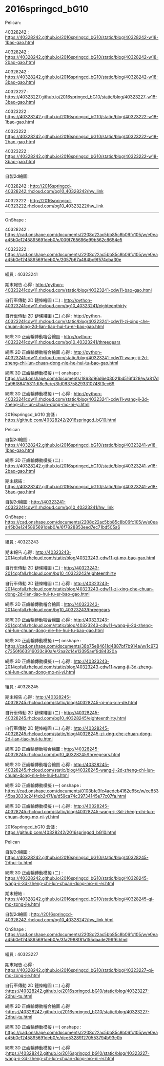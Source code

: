 ﻿# 2016springcd_bG10
Pelican: 

40328242 : https://40328242.github.io/2016springcd_bG10/static/blog/40328242-w18-1bao-gao.html

40328242 : https://40328242.github.io/2016springcd_bG10/static/blog/40328242-w18-2bao-gao.html

40328242 : https://40328242.github.io/2016springcd_bG10/static/blog/40328242-w18-3bao-gao.html

40323227 : https://40323227.github.io/2016springcd_bG10/static/blog/40323227-w18-3bao-gao.html

40323222 : https://40328242.github.io/2016springcd_bG10/static/blog/40323222-w18-1bao-gao.html

40323222 : https://40328242.github.io/2016springcd_bG10/static/blog/40323222-w18-2bao-gao.html

40323222 : https://40328242.github.io/2016springcd_bG10/static/blog/40323222-w18-3bao-gao.html

----------------------------------------------------------------------

自製2d繪圖:

40328242 : http://2016springcd-40328242.rhcloud.com/bg10_40328242/hw_link

40323222 : http://2016springcd-40323222.rhcloud.com/bg10_40323222/hw_link

-----------------------------------------------------------

OnShape :

40328242 : https://cad.onshape.com/documents/2208c22ac5bb85c8b06fc105/w/e0eaa45b0e1245895691deb0/e/009f765696e99b562c8654e5

40323222 : https://cad.onshape.com/documents/2208c22ac5bb85c8b06fc105/w/e0eaa45b0e1245895691deb0/e/2057b67a484bc9f574cba30e


-----------------------------------------------------------

組員 : 40323241 

期末報告 心得 : http://python-40323241cdw11.rhcloud.com/static/blog/40323241-cdw11-bao-gao.html 

自行車傳動 2D 鏈條繪圖 (二) : http://python-40323241cdw11.rhcloud.com/bg10_40323241/eighteenthirty 

自行車傳動 2D 鏈條繪圖 (二) 心得 : http://python-40323241cdw11.rhcloud.com/static/blog/40323241-cdw11-zi-xing-che-chuan-dong-2d-lian-tiao-hui-tu-er-bao-gao.html 

網際 2D 正齒輪傳動囓合繪圖 : http://python-40323241cdw11.rhcloud.com/bg10_40323241/threegears 

網際 2D 正齒輪傳動囓合繪圖 心得 : http://python-40323241cdw11.rhcloud.com/static/blog/40323241-cdw11-wang-ji-2d-zheng-chi-lun-chuan-dong-nie-he-hui-tu-bao-gao.html 

網際 3D 正齒輪傳動模擬 (一) onshape : https://cad.onshape.com/documents/1863d96d6e03021bd516fd29/w/a817d2a96f86415311df8c9c/e/3fd083758293310748f3ec69 

網際 3D 正齒輪傳動模擬 (一) 心得 : http://python-40323241cdw11.rhcloud.com/static/blog/40323241-cdw11-wang-ji-3d-zheng-chi-lun-chuan-dong-mo-ni-yi.html 

2016springcd_bG10 倉儲 : 
https://github.com/40328242/2016springcd_bG10.html

Pelican

自製2d繪圖 : 
https://40328242.github.io/2016springcd_bG10/static/blog/40323241-w18-1bao-gao.html

網際 3D 正齒輪傳動模擬 (二) : 
https://40328242.github.io/2016springcd_bG10/static/blog/40323241-w18-2bao-gao.html

期末總結 : 
https://40328242.github.io/2016springcd_bG10/static/blog/40323241-w18-3bao-gao.html

自製2d繪圖 : 
http://40323241-40323241cdw11.rhcloud.com/bg10_40323241/hw_link

OnShape : 
https://cad.onshape.com/documents/2208c22ac5bb85c8b06fc105/w/e0eaa45b0e1245895691deb0/e/6f7828853eed7ec71bd505a6


-----------------------------------------------------------

組員 : 40323243

期末報告 心得 : http://40323243-2014cpfall.rhcloud.com/static/blog/40323243-cdw11-qi-mo-bao-gao.html

自行車傳動 2D 鏈條繪圖 (二) : http://40323243-2014cpfall.rhcloud.com/bg10_40323243/eighteenthirty

自行車傳動 2D 鏈條繪圖 (二) 心得 : http://40323243-2014cpfall.rhcloud.com/static/blog/40323243-cdw11-zi-xing-che-chuan-dong-2d-lian-tiao-hui-tu-er-bao-gao.html

網際 2D 正齒輪傳動囓合繪圖 : http://40323243-2014cpfall.rhcloud.com/bg10_40323243/threegears

網際 2D 正齒輪傳動囓合繪圖 心得 : http://40323243-2014cpfall.rhcloud.com/static/blog/40323243-cdw11-wang-ji-2d-zheng-chi-lun-chuan-dong-nie-he-hui-tu-bao-gao.html

網際 3D 正齒輪傳動模擬 (一) onshape : https://cad.onshape.com/documents/38b75e84611d4887bf7b914a/w/1c973c7356f663316033c90a/e/2aa2c14e13395aef9d84320a

網際 3D 正齒輪傳動模擬 (一) 心得 : http://40323243-2014cpfall.rhcloud.com/static/blog/40323243-cdw11-wang-ji-3d-zheng-chi-lun-chuan-dong-mo-ni-yi.html

-----------------------------------------------------------

組員 : 40328245

期末報告 心得 : 
http://40328245-40328245.rhcloud.com/static/blog/40328245-qi-mo-xin-de.html

自行車傳動 2D 鏈條繪圖 (二) : 
http://40328245-40328245.rhcloud.com/bg10_40328245/eighteenthirty.html

自行車傳動 2D 鏈條繪圖 (二) 心得 : 
http://40328245-40328245.rhcloud.com/static/blog/40328245-zi-xing-che-chuan-dong-2d-lian-tiao-hui-tu.html

網際 2D 正齒輪傳動囓合繪圖 : 
http://40328245-40328245.rhcloud.com/bg10_40328245/threegears.html

網際 2D 正齒輪傳動囓合繪圖 心得 :
http://40328245-40328245.rhcloud.com/static/blog/40328245-wang-ji-2d-zheng-chi-lun-chuan-dong-nie-he-hui-tu.html

網際 3D 正齒輪傳動模擬 (一) onshape : 
https://cad.onshape.com/documents/0103bfe3fc4acdeb4162e65c/w/ce85345ba3833c24f4cb247f/e/d59ca74c39734145e77c07fa.html

網際 3D 正齒輪傳動模擬 (一) 心得 : 
http://40328245-40328245.rhcloud.com/static/blog/40328245-wang-ji-3d-zheng-chi-lun-chuan-dong-mo-ni-yi.html

2016springcd_bG10 倉儲 : 
https://github.com/40328242/2016springcd_bG10.html

Pelican

自製2d繪圖 : 
https://40328242.github.io/2016springcd_bG10/static/blog/40328245-2dhui-tu.html

網際 3D 正齒輪傳動模擬 (二) : 
https://40328242.github.io/2016springcd_bG10/static/blog/40328245-wang-ji-3d-zheng-chi-lun-chuan-dong-mo-ni-er.html

期末總結 : 
https://40328242.github.io/2016springcd_bG10/static/blog/40328245-qi-mo-zong-jie.html

自製2d繪圖 : 
http://2016springcd-40328242.rhcloud.com/bg10_40328242/hw_link.html

OnShape : 
https://cad.onshape.com/documents/2208c22ac5bb85c8b06fc105/w/e0eaa45b0e1245895691deb0/e/3fa2988f81a155daade299f6.html

-------------------------------------------------------------------------------------------------------------------------------------------

組員 : 40323227

期末報告 心得 : https://40328242.github.io/2016springcd_bG10/static/blog/40323227-qi-mo-zong-jie.html

自行車傳動 2D 鏈條繪圖 (二) 心得 :https://40328242.github.io/2016springcd_bG10/static/blog/40323227-2dhui-tu.html

網際 2D 正齒輪傳動囓合繪圖 心得 :https://40328242.github.io/2016springcd_bG10/static/blog/40323227-2dhui-tu.html

網際 3D 正齒輪傳動模擬 (一) onshape : https://cad.onshape.com/documents/2208c22ac5bb85c8b06fc105/w/e0eaa45b0e1245895691deb0/e/dce532891270553794b93e0b

網際 3D 正齒輪傳動模擬 (一) 心得 :https://40328242.github.io/2016springcd_bG10/static/blog/40323227-wang-ji-3d-zheng-chi-lun-chuan-dong-mo-ni-er.html
